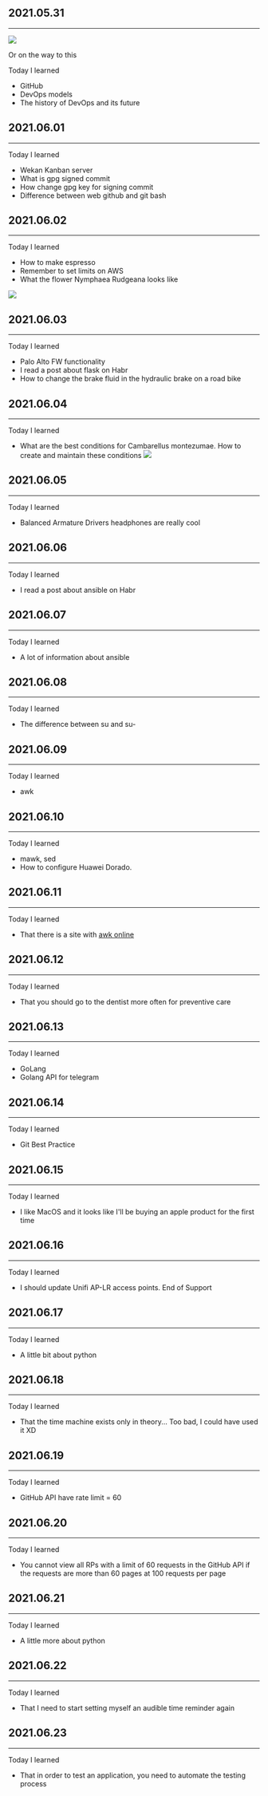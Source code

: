 ## 2021.05.31
***
![](http://a.radikal.ru/a35/2105/4e/74f0d6745ce1.jpg)

Or on the way to this

Today I learned
* GitHub
* DevOps models
* The history of DevOps and its future

## 2021.06.01
***
Today I learned
* Wekan Kanban server
* What is gpg signed commit
* How change gpg key for signing commit
* Difference between web github and git bash

## 2021.06.02
***
Today I learned
* How to make espresso
* Remember to set limits on AWS
* What the flower Nymphaea Rudgeana looks like

![](http://b.radikal.ru/b04/2106/b1/082ce94026cb.jpg)

## 2021.06.03
***
Today I learned
* Palo Alto FW functionality
* I read a post about flask on Habr
* How to change the brake fluid in the hydraulic brake on a road bike

## 2021.06.04
***
Today I learned
* What are the best conditions for Cambarellus montezumae. How to create and maintain these conditions
![](http://a.radikal.ru/a17/2106/da/03ba9aef8007.jpg)

## 2021.06.05
***
Today I learned
* Balanced Armature Drivers headphones are really cool 

## 2021.06.06
***
Today I learned
*  I read a post about ansible on Habr

## 2021.06.07
***
Today I learned
* A lot of information about ansible

## 2021.06.08
***
Today I learned
* The difference between su and su-

 
## 2021.06.09
***
Today I learned
* awk

## 2021.06.10
***
Today I learned
* mawk, sed
* How to configure Huawei Dorado.

## 2021.06.11
***
Today I learned
* That there is a site with [awk online](https://awk.js.org)

## 2021.06.12
***
Today I learned
* That you should go to the dentist more often for preventive care

## 2021.06.13
***
Today I learned
* GoLang
* Golang API for telegram

## 2021.06.14
***
Today I learned
* Git Best Practice

## 2021.06.15
***
Today I learned
* I like MacOS and it looks like I'll be buying an apple product for the first time

## 2021.06.16
***
Today I learned
* I should update Unifi AP-LR access points. End of Support

## 2021.06.17
***
Today I learned
* A little bit about python

## 2021.06.18
***
Today I learned
* That the time machine exists only in theory... Too bad, I could have used it XD

## 2021.06.19
***
Today I learned
* GitHub API have rate limit = 60

## 2021.06.20
***
Today I learned
* You cannot view all RPs with a limit of 60 requests in the GitHub API if the requests are more than 60 pages at 100 requests per page

## 2021.06.21
***
Today I learned
* A little more about python

## 2021.06.22
***
Today I learned
* That I need to start setting myself an audible time reminder again

## 2021.06.23
***
Today I learned
* That in order to test an application, you need to automate the testing process
